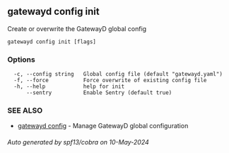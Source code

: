 ## gatewayd config init

Create or overwrite the GatewayD global config

```
gatewayd config init [flags]
```

### Options

```
  -c, --config string   Global config file (default "gatewayd.yaml")
  -f, --force           Force overwrite of existing config file
  -h, --help            help for init
      --sentry          Enable Sentry (default true)
```

### SEE ALSO

* [gatewayd config](gatewayd_config.md)	 - Manage GatewayD global configuration

###### Auto generated by spf13/cobra on 10-May-2024
